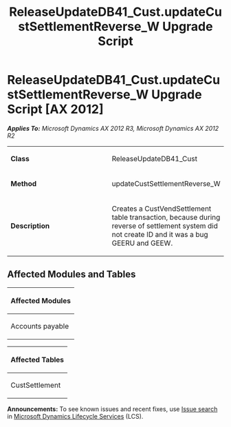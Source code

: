 ﻿---
title: ReleaseUpdateDB41_Cust.updateCustSettlementReverse_W Upgrade Script
TOCTitle: ReleaseUpdateDB41_Cust.updateCustSettlementReverse_W Upgrade Script
ms:assetid: 585f8018-24db-ab6e-b960-3924961a3756
ms:mtpsurl: https://msdn.microsoft.com/en-us/library/JJ736235(v=AX.60)
ms:contentKeyID: 49708409
ms.date: 05/18/2015
mtps_version: v=AX.60
---

# ReleaseUpdateDB41\_Cust.updateCustSettlementReverse\_W Upgrade Script [AX 2012]


_**Applies To:** Microsoft Dynamics AX 2012 R3, Microsoft Dynamics AX 2012 R2_

<table>
<colgroup>
<col style="width: 50%" />
<col style="width: 50%" />
</colgroup>
<tbody>
<tr class="odd">
<td><p><strong>Class</strong></p></td>
<td><p>ReleaseUpdateDB41_Cust</p></td>
</tr>
<tr class="even">
<td><p><strong>Method</strong></p></td>
<td><p>updateCustSettlementReverse_W</p></td>
</tr>
<tr class="odd">
<td><p><strong>Description</strong></p></td>
<td><p>Creates a CustVendSettlement table transaction, because during reverse of settlement system did not create ID and it was a bug GEERU and GEEW.</p></td>
</tr>
</tbody>
</table>


## Affected Modules and Tables

<table>
<colgroup>
<col style="width: 100%" />
</colgroup>
<thead>
<tr class="header">
<th><p>Affected Modules</p></th>
</tr>
</thead>
<tbody>
<tr class="odd">
<td><p>Accounts payable</p></td>
</tr>
</tbody>
</table>


<table>
<colgroup>
<col style="width: 100%" />
</colgroup>
<thead>
<tr class="header">
<th><p>Affected Tables</p></th>
</tr>
</thead>
<tbody>
<tr class="odd">
<td><p>CustSettlement</p></td>
</tr>
</tbody>
</table>

  
**Announcements:** To see known issues and recent fixes, use [Issue search](http://go.microsoft.com/fwlink/?linkid=389258) in [Microsoft Dynamics Lifecycle Services](http://go.microsoft.com/fwlink/?linkid=306505) (LCS).

